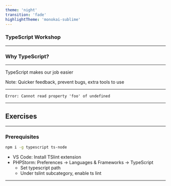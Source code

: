 ```yaml
---
theme: 'night'
transition: 'fade'
highlightTheme: 'monokai-sublime'
---
```


### TypeScript Workshop

---

### Why TypeScript?

---

TypeScript makes our job easier

Note: Quicker feedback, prevent bugs, extra tools to use

---

```
Error: Cannot read property 'foo' of undefined
```

---

## Exercises

---

### Prerequisites

```zsh
npm i -g typescript ts-node
```

- VS Code: Install TSlint extension
- PHPStorm: Preferences -> Languages & Frameworks -> TypeScript
  - Set typescript path
  - Under tslint subcategory, enable ts lint

---
